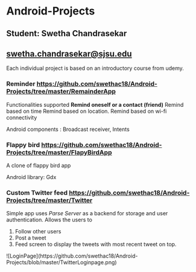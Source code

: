 # Android-Projects
## Student: Swetha Chandrasekar
## swetha.chandrasekar@sjsu.edu
Each individual project is based on an introductory course from udemy.

### Reminder https://github.com/swethac18/Android-Projects/tree/master/RemainderApp
Functionalities supported
__Remind oneself or a contact (friend)__
  Remind based on time
  Remind based on location.
  Remind based on wi-fi connectivity  
  
Android components   : Broadcast receiver, Intents

### Flappy bird https://github.com/swethac18/Android-Projects/tree/master/FlapyBirdApp
A clone of flappy bird app

Android library: Gdx

### Custom Twitter feed  https://github.com/swethac18/Android-Projects/tree/master/Twitter
Simple app uses *Parse Server* as a backend for storage and user authentication. Allows the users to
1. Follow other users 
2. Post a tweet
3. Feed screen to display the tweets with most recent tweet on top.
<p>
  ![LoginPage](https://github.com/swethac18/Android-Projects/blob/master/TwitterLoginpage.png)
</p>


